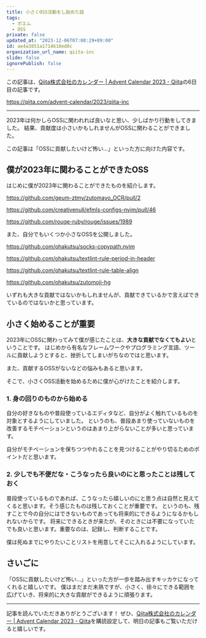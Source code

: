 ```yaml
---
title: 小さくOSS活動をし始めた話
tags:
  - ポエム
  - OSS
private: false
updated_at: "2023-12-06T07:00:29+09:00"
id: ae4a3851a1714610ed0c
organization_url_name: qiita-inc
slide: false
ignorePublish: false
---
```


この記事は、[Qiita株式会社のカレンダー | Advent Calendar 2023 - Qiita](https://qiita.com/advent-calendar/2023/qiita-inc)の6日目の記事です。

https://qiita.com/advent-calendar/2023/qiita-inc

---

2023年は何かしらOSSに関われれば良いなと思い、少しばかり行動をしてきました。
結果、貢献度は小さいかもしれませんがOSSに関わることができました。

この記事は「OSSに貢献したいけど怖い...」といった方に向けた内容です。

## 僕が2023年に関わることができたOSS

はじめに僕が2023年に関わることができたものを紹介します。

https://github.com/geum-ztmy/zutomayo_OCR/pull/2

https://github.com/creativenull/efmls-configs-nvim/pull/46

https://github.com/rouge-ruby/rouge/issues/1989

また、自分でもいくつか小さなOSSを公開しました。

https://github.com/ohakutsu/socks-copypath.nvim

https://github.com/ohakutsu/textlint-rule-period-in-header

https://github.com/ohakutsu/textlint-rule-table-align

https://github.com/ohakutsu/zutomoji-hg

いずれも大きな貢献ではないかもしれませんが、貢献できているかで言えばできているのではないかと思っています。

## 小さく始めることが重要

2023年にOSSに関わってみて僕が感じたことは、**大きな貢献でなくてもよい**ということです。
はじめから有名なフレームワークやプログラミング言語、ツールに貢献しようとすると、挫折してしまいがちなのではと思います。

また、貢献するOSSがないなどの悩みもあると思います。

そこで、小さくOSS活動を始めるために僕が心がけたことを紹介します。

### 1. 身の回りのものから始める

自分の好きなものや普段使っているエディタなど、自分がよく触れているものを対象とするようにしていました。
というのも、普段あまり使っていないものを改善するモチベーションというのはあまり上がらないことが多いと思っています。

自分がモチベーションを保ちつつやれることを見つけることがやり切るためのポイントだと思います。

### 2. 少しでも不便だな・こうなったら良いのにと思ったことは残しておく

普段使っているものであれば、こうなったら嬉しいのにと思う点は自然と見えてくると思います。そう感じたものは残しておくことが重要です。
というのも、残すことで今の自分にはできないものであっても将来的にできるようになるかもしれないからです。
将来にできるときが来たが、そのときには不要になっていたでも良いと思います。重要なのは、記録し、判断することです。

僕は死ぬまでにやりたいことリストを用意してそこに入れるようにしています。

## さいごに

「OSSに貢献したいけど怖い...」といった方が一歩を踏み出すキッカケになってくれると嬉しいです。
僕はまだまだ未熟ですが、小さく、徐々にできる範囲を広げていき、将来的に大きな貢献ができるように頑張ります。

---

記事を読んでいただきありがとうございます！
ぜひ、[Qiita株式会社のカレンダー | Advent Calendar 2023 - Qiita](https://qiita.com/advent-calendar/2023/qiita-inc)を購読設定して、明日の記事もご覧いただけると嬉しいです。
